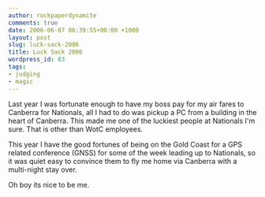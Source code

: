 ```yaml
---
author: rockpaperdynamite
comments: true
date: 2006-06-07 06:39:55+00:00 +1000
layout: post
slug: luck-sack-2006
title: Luck Sack 2006
wordpress_id: 83
tags:
- judging
- magic
---
```


Last year I was fortunate enough to have my boss pay for my air fares to Canberra for Nationals, all I had to do was pickup a PC from a building in the heart of Canberra. This made me one of the luckiest people at Nationals I'm sure. That is other than WotC employees.

This year I have the good fortunes of being on the Gold Coast for a GPS related conference (GNSS) for some of the week leading up to Nationals, so it was quiet easy to convince them to fly me home via Canberra with a multi-night stay over.

Oh boy its nice to be me.
